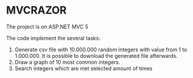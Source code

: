 # MVCRAZOR
The project is on ASP.NET MVC 5

The code implement the several tasks:
1. Generate csv file with 10.000.000 random integers with value from 1 to 1.000.000. It is possible to download the generated file afterwards.
2. Draw a graph of 10 most common integers.
3. Search integers which are met selected amount of times
